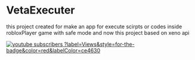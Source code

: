 # VetaExecuter
this project created for make an app for execute scirpts or codes inside robloxPlayer game with safe mode and now this project based on xeno api

<a href="https://www.youtube.com/channel/[UCXesXY-Gs0jtF9udjQ0xTnA]">
 <img alt="youtube subscribers" src="https://github-readme-youtube-stats.herokuapp.com/subscribers/index.php?id=[UCXesXY-Gs0jtF9udjQ0xTnA]&key=[AIzaSyBDbX4OhSfyuEhcFunXD0_sA1fp6g9Dr-M]"/>
 ?label=Views&style=for-the-badge&color=red&labelColor=ce4630
</a>
